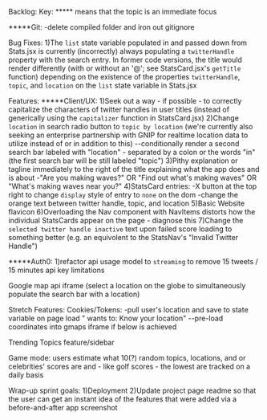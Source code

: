 Backlog:
Key:
***** means that the topic is an immediate focus


*****Git:
-delete compiled folder and iron out gitignore


Bug Fixes:
1)The `list` state variable populated in and passed down from Stats.jsx is currently (incorrectly) always populating a `twitterHandle` property with the search entry. In former code versions, the title would render differently (with or without an '@'; see StatsCard.jsx's `getTitle` function) depending on the existence of the properties `twitterHandle`, `topic`, and `location` on the `list` state variable in Stats.jsx


Features:
*****Client/UX:
1)Seek out a way - if possible - to correctly capitalize the characters of twitter handles in user titles (instead of generically using the `capitalizer` function in StatsCard.jsx)
2)Change `location` in search radio button to `topic by location` (we're currently also seeking an enterprise partnership with GNIP for realtime location data to utilize instead of or in addition to this)
--conditionally render a second search bar labeled with "location" - separated by a colon or the words "in" (the first search bar will be still labeled "topic")
3)Pithy explanation or tagline immediately to the right of the title explaining what the app does and is about
-"Are you making waves?" OR "Find out what's making waves" OR "What's making waves near you?"
4)StatsCard entries:
-X button at the top right to change `display` style of entry to `none` on the dom
-change the orange text between twitter handle, topic, and location
5)Basic Website flavicon
6)Overloading the Nav component with NavItems distorts how the individual StatsCards appear on the page - diagnose this
7)Change the `selected twitter handle inactive` text upon failed score loading to something better (e.g. 
an equivolent to the StatsNav's "Invalid Twitter Handle")


*****Auth0:
1)refactor api usage model to `streaming` to remove 15 tweets / 15 minutes api key limitations


Google map api iframe (select a location on the globe to simultaneously populate the search bar with a location)


Stretch Features:
Cookies/Tokens:
-pull user's location and save to state variable on page load "<web address> wants to: Know your location"
--pre-load coordinates into gmaps iframe if below is achieved


Trending Topics feature/sidebar

Game mode: users estimate what 10(?) random topics, locations, and or celebrities' scores are and - like golf scores - the lowest are tracked on a daily basis




Wrap-up sprint goals:
1)Deployment
2)Update project page readme so that the user can get an instant idea of the features that were added via a before-and-after app screenshot